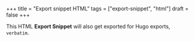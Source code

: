 +++
title = "Export snippet HTML"
tags = ["export-snippet", "html"]
draft = false
+++

This HTML <b>Export Snippet</b> will also get exported for Hugo exports, <code>verbatim</code>.
